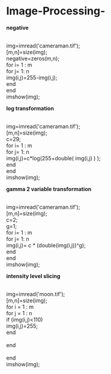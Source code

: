# Image-Processing-
**negative**

<br>img=imread('cameraman.tif');
<br>[m,n]=size(img);
<br>negative=zeros(m,n);
<br>for i= 1 : m
    <br>for j= 1: n
        <br>img(i,j)=255-img(i,j);
    <br>end
<br>end
<br>imshow(img);

**log transformation**

<br>img=imread('cameraman.tif');
<br>[m,n]=size(img);
<br>c=29;
<br>for i= 1 : m
    <br>for j= 1: n
        <br>img(i,j)=c*log(255+double( img(i,j) ) );
    <br>end
<br>end
<br>imshow(img);

**gamma 2 variable transformation**

<br>img=imread('cameraman.tif');
<br>[m,n]=size(img);
<br>c=2;
<br>g=1;
<br>for i= 1 : m
    <br>for j= 1: n
        <br>img(i,j)= c * (double(img(i,j))^g);
    <br>end
<br>end
<br>imshow(img);

**intensity level slicing**

<br>img=imread('moon.tif');
<br>[m,n]=size(img);
<br>for i = 1 : m
    <br>for j = 1 : n
        <br>if (img(i,j)<110)
            <br>img(i,j)=255;
        <br>end    
    <br>end    
<br>end
<br>imshow(img);
